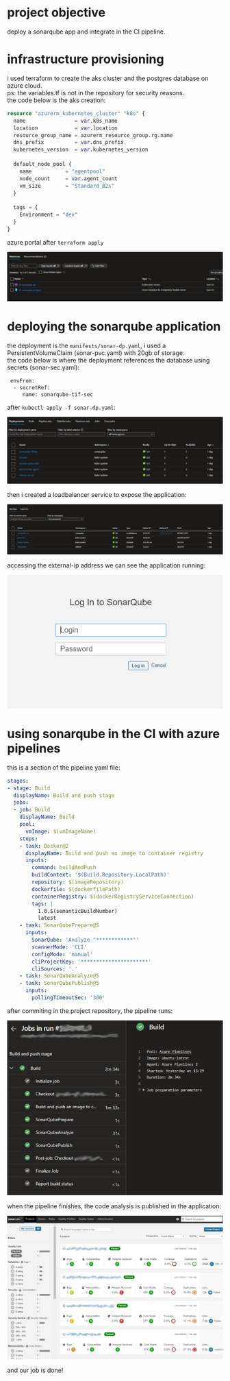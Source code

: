 # project objective
deploy a sonarqube app and integrate in the CI pipeline.

# infrastructure provisioning 
i used terraform to create the aks cluster and the postgres database on azure cloud.  
ps: the variables.tf is not in the repository for security reasons.  
the code below is the aks creation:  
```terraform
resource "azurerm_kubernetes_cluster" "k8s" {
  name                = var.k8s_name
  location            = var.location
  resource_group_name = azurerm_resource_group.rg.name
  dns_prefix          = var.dns_prefix
  kubernetes_version  = var.kubernetes_version

  default_node_pool {
    name           = "agentpool"
    node_count     = var.agent_count
    vm_size        = "Standard_B2s"
  }

  tags = {
    Environment = "dev"
  }
}
```
azure portal after ```terraform apply```

![](images/rg.PNG)

# deploying the sonarqube application

the deployment is the ```manifests/sonar-dp.yaml```, i used a PersistentVolumeClaim (sonar-pvc.yaml) with 20gb of storage.  
the code below is where the deployment references the database using secrets (sonar-sec.yaml):
```
 envFrom:
  - secretRef:
     name: sonarqube-tif-sec
```
after ```kubectl apply -f sonar-dp.yaml```:  

![](images/dp.PNG)

then i created a loadbalancer service to expose the application:  

![](images/svc.png)

accessing the external-ip address we can see the application running:

![](images/login.png)

# using sonarqube in the CI with azure pipelines

this is a section of the pipeline yaml file:

```yaml
stages:
- stage: Build
  displayName: Build and push stage
  jobs:
  - job: Build
    displayName: Build
    pool:
      vmImage: $(vmImageName)
    steps:
    - task: Docker@2
      displayName: Build and push an image to container registry
      inputs:
        command: buildAndPush
        buildContext: '$(Build.Repository.LocalPath)'
        repository: $(imageRepository)
        dockerfile: $(dockerfilePath)
        containerRegistry: $(dockerRegistryServiceConnection)
        tags: |
          1.0.$(semanticBuildNumber)
          latest
    - task: SonarQubePrepare@5
      inputs:
        SonarQube: 'Analyze "************"'
        scannerMode: 'CLI'
        configMode: 'manual'
        cliProjectKey: '**********************'
        cliSources: '.'
    - task: SonarQubeAnalyze@5
    - task: SonarQubePublish@5
      inputs:
        pollingTimeoutSec: '300'
 ```
after commiting in the project repository, the pipeline runs:

![](images/pipeline.png)


when the pipeline finishes, the code analysis is published in the application:

![](images/sonarqube.png)

and our job is done!
